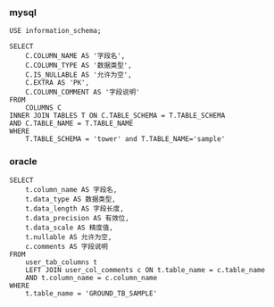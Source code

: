 ### mysql

    USE information_schema;

    SELECT
        C.COLUMN_NAME AS '字段名',
        C.COLUMN_TYPE AS '数据类型',
        C.IS_NULLABLE AS '允许为空',
        C.EXTRA AS 'PK',
        C.COLUMN_COMMENT AS '字段说明'
    FROM
        COLUMNS C
    INNER JOIN TABLES T ON C.TABLE_SCHEMA = T.TABLE_SCHEMA
    AND C.TABLE_NAME = T.TABLE_NAME
    WHERE
        T.TABLE_SCHEMA = 'tower' and T.TABLE_NAME='sample'

### oracle

    SELECT
    	t.column_name AS 字段名,
    	t.data_type AS 数据类型,
    	t.data_length AS 字段长度,
    	t.data_precision AS 有效位,
    	t.data_scale AS 精度值,
    	t.nullable AS 允许为空,
    	c.comments AS 字段说明
    FROM
    	user_tab_columns t
    	LEFT JOIN user_col_comments c ON t.table_name = c.table_name 
    	AND t.column_name = c.column_name 
    WHERE
    	t.table_name = 'GROUND_TB_SAMPLE' 

